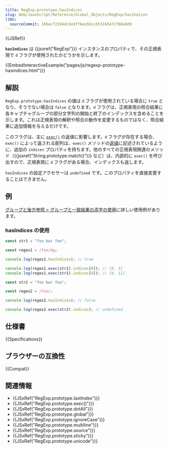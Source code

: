 ```yaml
---
title: RegExp.prototype.hasIndices
slug: Web/JavaScript/Reference/Global_Objects/RegExp/hasIndices
l10n:
  sourceCommit: 16bacf2194dc9e9ff6ee5bcc65316547cf88a8d9
---
```


{{JSRef}}

**`hasIndices`** は {{jsxref("RegExp")}} インスタンスのプロパティで、その正規表現で `d` フラグが使用されたかどうかを示します。

{{EmbedInteractiveExample("pages/js/regexp-prototype-hasindices.html")}}

## 解説

`RegExp.prototype.hasIndices` の値は `d` フラグが使用されている場合に `true` となり、そうでない場合は `false` となります。`d` フラグは、正規表現の照合結果に各キャプチャグループの部分文字列の開始と終了のインデックスを含めることを示します。これは正規表現の解釈や照合の動作を変更するものではなく、照合結果に追加情報を与えるだけです。

このフラグは、主に [`exec()`](/ja/docs/Web/JavaScript/Reference/Global_Objects/RegExp/exec) の返値に影響します。`d` フラグが存在する場合、`exec()` によって返される配列は、`exec()` メソッドの[返値](/ja/docs/Web/JavaScript/Reference/Global_Objects/RegExp/exec#返値)に記述されているように、追加の `indices` プロパティを持ちます。他のすべての正規表現関連のメソッド（{{jsxref("String.prototype.match()")}} など）は、内部的に `exec()` を呼び出すので、正規表現に `d` フラグがある場合、インデックスも返します。

`hasIndices` の設定アクセサーは `undefined` です。このプロパティを直接変更することはできません。

## 例

[グループと後方参照 > グループと一致結果の添字の使用](/ja/docs/Web/JavaScript/Guide/Regular_expressions/Groups_and_backreferences#グループと一致結果の添字の使用)に詳しい使用例があります。

### hasIndices の使用

```js
const str1 = "foo bar foo";

const regex1 = /foo/dg;

console.log(regex1.hasIndices); // true

console.log(regex1.exec(str1).indices[0]); // [0, 3]
console.log(regex1.exec(str1).indices[0]); // [8, 11]

const str2 = "foo bar foo";

const regex2 = /foo/;

console.log(regex2.hasIndices); // false

console.log(regex2.exec(str2).indices); // undefined
```

## 仕様書

{{Specifications}}

## ブラウザーの互換性

{{Compat}}

## 関連情報

- {{JSxRef("RegExp.prototype.lastIndex")}}
- {{JSxRef("RegExp.prototype.exec()")}}
- {{JSxRef("RegExp.prototype.dotAll")}}
- {{JSxRef("RegExp.prototype.global")}}
- {{JSxRef("RegExp.prototype.ignoreCase")}}
- {{JSxRef("RegExp.prototype.multiline")}}
- {{JSxRef("RegExp.prototype.source")}}
- {{JSxRef("RegExp.prototype.sticky")}}
- {{JSxRef("RegExp.prototype.unicode")}}
